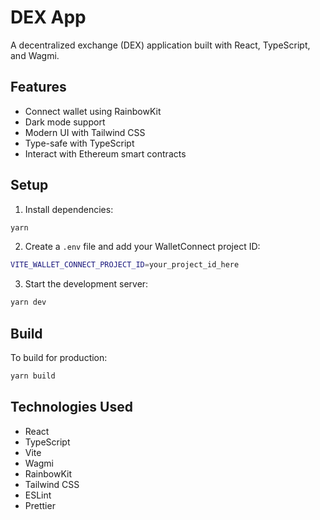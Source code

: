 # DEX App

A decentralized exchange (DEX) application built with React, TypeScript, and Wagmi.

## Features

- Connect wallet using RainbowKit
- Dark mode support
- Modern UI with Tailwind CSS
- Type-safe with TypeScript
- Interact with Ethereum smart contracts

## Setup

1. Install dependencies:
```bash
yarn
```

2. Create a `.env` file and add your WalletConnect project ID:
```bash
VITE_WALLET_CONNECT_PROJECT_ID=your_project_id_here
```

3. Start the development server:
```bash
yarn dev
```

## Build

To build for production:
```bash
yarn build
```

## Technologies Used

- React
- TypeScript
- Vite
- Wagmi
- RainbowKit
- Tailwind CSS
- ESLint
- Prettier
